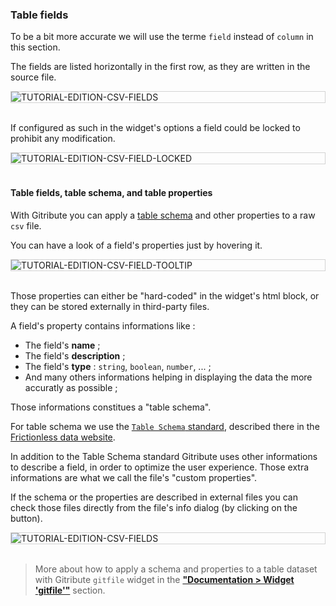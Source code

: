 ### Table fields

To be a bit more accurate we will use the terme `field` instead of `column` in this section.

The fields are listed horizontally in the first row, as they are written in the source file.

<div style="border: thin solid lightgrey;">
  <img
    alt="TUTORIAL-EDITION-CSV-FIELDS"
    src="https://raw.githubusercontent.com/multi-coop/vizboard-website-content/main/images/tutorial/edit-csv/edit-csv-fields.png"
    />
</div>

<br>

If configured as such in the widget's options a field could be locked to prohibit any modification.

<div style="border: thin solid lightgrey;">
  <img
    alt="TUTORIAL-EDITION-CSV-FIELD-LOCKED"
    src="https://raw.githubusercontent.com/multi-coop/vizboard-website-content/main/images/tutorial/edit-csv/edit-csv-field-locked.png"
    />
</div>

<br>

#### Table fields, table schema, and table properties

With Gitribute you can apply a [table schema](https://specs.frictionlessdata.io/table-schema/) and other properties to a raw `csv` file.

You can have a look of a field's properties just by hovering it.

<div style="border: thin solid lightgrey;">
  <img
    alt="TUTORIAL-EDITION-CSV-FIELD-TOOLTIP"
    src="https://raw.githubusercontent.com/multi-coop/vizboard-website-content/main/images/tutorial/edit-csv/edit-csv-field.png"
    />
</div>

<br>

Those properties can either be "hard-coded" in the widget's html block, or they can be stored externally in third-party files.

A field's property contains informations like :

- The field's **name** ;
- The field's **description** ;
- The field's **type** : `string`, `boolean`, `number`, ... ;
- And many others informations helping in displaying the data the more accuratly as possible ;

Those informations constitues a "table schema".

For table schema we use the [`Table Schema` standard](https://specs.frictionlessdata.io/table-schema/), described there in the [Frictionless data website](https://specs.frictionlessdata.io).

In addition to the Table Schema standard Gitribute uses other informations to describe a field, in order to optimize the user experience. Those extra informations are what we call the file's "custom properties".

If the schema or the properties are described in external files you can check those files directly from the file's info dialog (by clicking on the <span class="icon"><i class="mdi mdi-information-outline"></i></span> button).

<div style="border: thin solid lightgrey;">
  <img
    alt="TUTORIAL-EDITION-CSV-FIELDS"
    src="https://raw.githubusercontent.com/multi-coop/vizboard-website-content/main/images/tutorial/edit-csv/edit-csv-schema_props.png"
    />
</div>

<br>

> More about how to apply a schema and properties to a table dataset with Gitribute `gitfile` widget in the **["Documentation > Widget 'gitfile'"](/docs-gitfile)** section.

